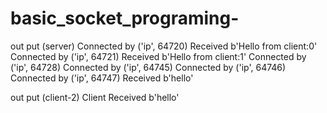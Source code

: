 # basic_socket_programing-
out put (server)
Connected by ('ip', 64720)
Received b'Hello from client:0'
Connected by ('ip', 64721)
Received b'Hello from client:1'
Connected by ('ip', 64728)
Connected by ('ip', 64745)
Connected by ('ip', 64746)
Connected by ('ip', 64747)
Received b'hello'


out put (client-2)
Client  Received b'hello'
